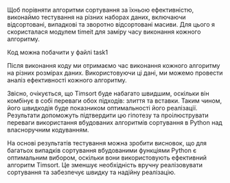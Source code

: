 Щоб порівняти алгоритми сортування за їхньою ефективністю, виконаймо тестування на різних наборах даних, 
включаючи відсортовані, випадкові та зворотно відсортовані масиви. 
Для цього я скористалася модулем timeit для заміру часу виконання кожного алгоритму.

Код можна побачити у файлі task1

Після виконання коду ми отримаємо час виконання кожного алгоритму на різних розмірах даних. 
Використовуючи ці дані, ми можемо провести аналіз ефективності кожного алгоритму.

Звісно, очікується, що Timsort буде набагато швидшим, оскільки він комбінує в собі переваги обох підходів: злиття та вставки. 
Таким чином, його швидкодія буде показником оптимальності його реалізації. 
Результати допоможуть підтвердити цю гіпотезу та проілюструвати переваги використання вбудованих алгоритмів сортування в Python над власноручним кодуванням.

На основі результатів тестування можна зробити висновок, що для багатьох випадків сортування вбудованими функціями Python є оптимальним вибором, 
оскільки вони використовують ефективний алгоритм Timsort. Це зменшує необхідність вручну реалізовувати сортування та забезпечує швидку та надійну реалізацію.
